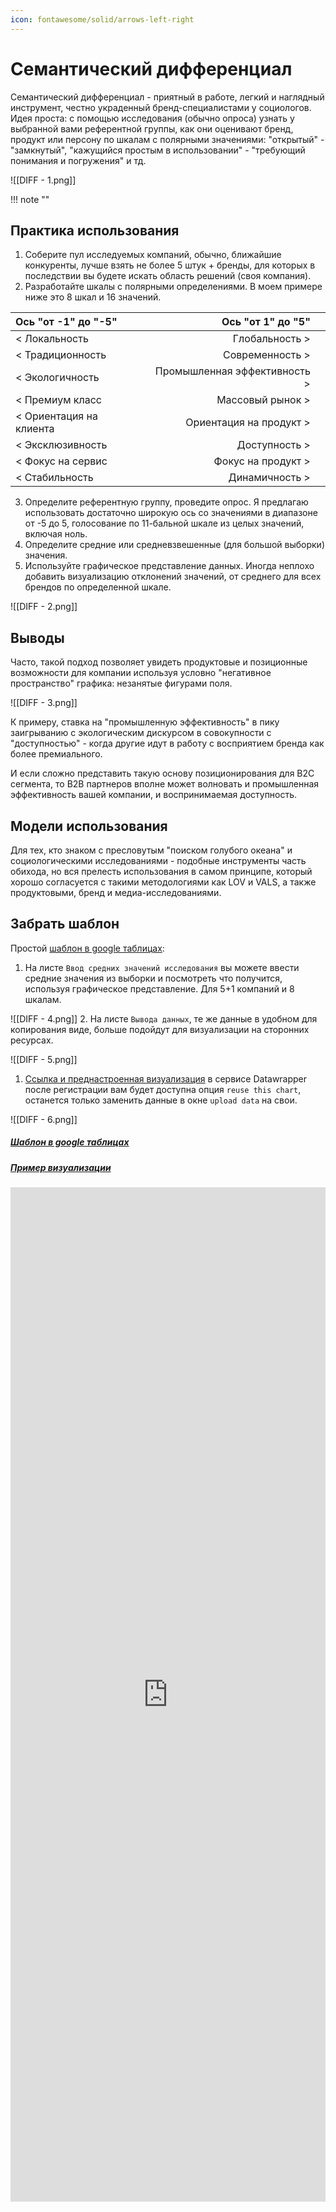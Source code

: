 ```yaml
---
icon: fontawesome/solid/arrows-left-right
---
```

# Семантический дифференциал

Семантический дифференциал - приятный в работе, легкий и наглядный инструмент, честно украденный бренд-специалистами у социологов. Идея проста: с помощью исследования (обычно опроса) узнать у выбранной вами референтной группы, как они оценивают бренд, продукт или персону по шкалам с полярными значениями: "открытый" - "замкнутый", "кажущийся простым в использовании" - "требующий понимания и погружения" и тд.  


![[DIFF - 1.png]]

!!! note ""

## Практика использования

1. Соберите пул исследуемых компаний, обычно, ближайшие конкуренты, лучше взять не более 5 штук + бренды, для которых в последствии вы будете искать область решений (своя компания).
2. Разработайте шкалы с полярными определениями. В моем примере ниже это 8 шкал и 16 значений.   

| Ось "от -1" до "-5"     |            Ось "от 1" до "5" |     |
| :---------------------- | ---------------------------: | --- |
| < Локальность           |               Глобальность > |     |
| < Традиционность        |              Современность > |     |
| < Экологичность         | Промышленная эффективность > |     |
| < Премиум класс         |             Массовый рынок > |     |
| < Ориентация на клиента |      Ориентация на продукт > |     |
| < Эксклюзивность        |                Доступность > |     |
| < Фокус на сервис       |           Фокус на продукт > |     |
| < Стабильность          |               Динамичность > |     |


3. Определите референтную группу, проведите опрос. Я предлагаю использовать достаточно широкую ось со значениями в диапазоне от -5 до 5, голосование по 11-бальной шкале из целых значений, включая ноль.
4. Определите средние или средневзвешенные (для большой выборки) значения.
5. Используйте графическое представление данных. Иногда неплохо добавить визуализацию отклонений значений, от среднего для всех брендов по определенной шкале.

![[DIFF - 2.png]]

## Выводы

Часто, такой подход позволяет увидеть продуктовые и позиционные возможности для компании используя условно "негативное пространство" графика: незанятые фигурами поля.

![[DIFF - 3.png]]

К примеру, ставка на "промышленную эффективность" в пику заигрыванию с экологическим дискурсом в совокупности с "доступностью" - когда другие идут в работу с восприятием бренда как более премиального.

И если сложно представить такую основу позиционирования для B2C сегмента, то B2B партнеров вполне может волновать и промышленная эффективность вашей компании, и воспринимаемая доступность.

## Модели использования

Для тех, кто знаком с пресловутым "поиском голубого океана" и социологическими исследованиями - подобные инструменты часть обихода, но вся прелесть использования в самом принципе, который хорошо согласуется с такими методологиями как LOV и VALS, а также продуктовыми, бренд и медиа-исследованиями.

## Забрать шаблон

Простой [шаблон в google таблицах](https://docs.google.com/spreadsheets/d/1-CnRAqOAXeUqFNfuFe2veaxJ8LmUFXp72IXR5aZKxKg/edit?usp=sharing):

1. На листе `Ввод средних значений исследования` вы можете ввести средние значения из выборки и посмотреть что получится, используя графическое представление. Для 5+1 компаний и 8 шкалам.

![[DIFF - 4.png]]
2. На листе `Вывода данных`, те же данные в удобном для копирования виде, больше подойдут для визуализации на сторонних ресурсах.

![[DIFF - 5.png]]

1. [Ссылка и преднастроенная визуализация](https://app.datawrapper.de/river/_/v3WYC) в сервисе Datawrapper после регистрации вам будет доступна опция `reuse this chart`, останется только заменить данные в окне `upload data` на свои.

![[DIFF - 6.png]]

##### [Шаблон в google таблицах](https://docs.google.com/spreadsheets/d/1-CnRAqOAXeUqFNfuFe2veaxJ8LmUFXp72IXR5aZKxKg/edit?usp=sharing)

#####  [Пример визуализации](https://app.datawrapper.de/river/_/v3WYC)



<iframe title="Сематический дифференциал" aria-label="Range Plot" id="datawrapper-chart-v3WYC" src="https://datawrapper.dwcdn.net/v3WYC/5/" scrolling="no" frameborder="0" style="width: 0; min-width: 100% !important; border: none;" height="1623" data-external="1"></iframe><script type="text/javascript">!function(){"use strict";window.addEventListener("message",(function(a){if(void 0!==a.data["datawrapper-height"]){var e=document.querySelectorAll("iframe");for(var t in a.data["datawrapper-height"])for(var r=0;r<e.length;r++)if(e[r].contentWindow===a.source){var i=a.data["datawrapper-height"][t]+"px";e[r].style.height=i}}}))}();
</script>
